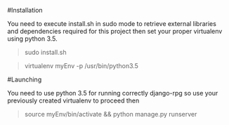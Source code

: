 #Installation

You need to execute install.sh in sudo mode to retrieve external libraries and dependencies required for this project then
set your proper virtualenv using python 3.5.

> sudo install.sh

> virtualenv myEnv -p /usr/bin/python3.5

#Launching

You need to use python 3.5 for running correctly django-rpg so use your previously created virtualenv to proceed then

>source myEnv/bin/activate && python manage.py runserver
